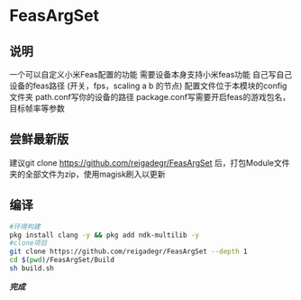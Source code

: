 # FeasArgSet
## 说明
一个可以自定义小米Feas配置的功能 需要设备本身支持小米feas功能 自己写自己设备的feas路径 (开关，fps，scaling a b 的节点) 配置文件位于本模块的config文件夹 path.conf写你的设备的路径 package.conf写需要开启feas的游戏包名，目标帧率等参数
## 尝鲜最新版
建议git clone https://github.com/reigadegr/FeasArgSet 后，打包Module文件夹的全部文件为zip，使用magisk刷入以更新

## 编译
```bash
#环境构建
pkg install clang -y && pkg add ndk-multilib -y
#clone项目
git clone https://github.com/reigadegr/FeasArgSet --depth 1
cd $(pwd)/FeasArgSet/Build
sh build.sh
```
***完成***
